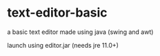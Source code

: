 # text-editor-basic
a basic text editor made using java (swing and awt)

launch using editor.jar (needs jre 11.0+)
